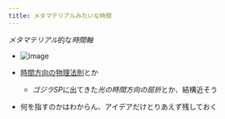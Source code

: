 ```yaml
---
title: メタマテリアルみたいな時間
---
```


*メタマテリアル*的な*時間軸*

* ![image](https://gyazo.com/3d0d855b22a7082e4c9682f246bff227/thumb/1000)

* [時間方向の物理法則](%E6%99%82%E9%96%93%E6%96%B9%E5%90%91%E3%81%AE%E7%89%A9%E7%90%86%E6%B3%95%E5%89%87.md)とか
  
  * *ゴジラSP*に出てきた*光の時間方向の屈折*とか、結構近そう
* 何を指すのかはわからん、アイデアだけとりあえず残しておく
